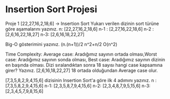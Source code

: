# Insertion Sort Projesi
Proje 1
[22,27,16,2,18,6] -> Insertion Sort
Yukarı verilen dizinin sort türüne göre aşamalarını yazınız.
n: [22,27,16,2,18,6]
n-1 : [2,27,16,22,18,6]
n-2 : [2,6,16,22,18,27]
n-3:  [2,6,16,18,22,27]

Big-O gösterimini yazınız.
(n.(n+1))/2
n^2+n/2
O(n^2)

Time Complexity: Average case: Aradığımız sayının ortada olması,Worst case: Aradığımız sayının sonda olması, Best case: Aradığımız sayının dizinin en başında olması.
Dizi sıralandıktan sonra 18 sayısı hangi case kapsamına girer? Yazınız.
[2,6,16,18,22,27]
18 ortada olduğundan Average case olur.

[7,3,5,8,2,9,4,15,6] dizisinin Insertion Sort'a göre ilk 4 adımını yazınız.
n : [7,3,5,8,2,9,4,15,6] 
n-1: [2,3,5,8,7,9,4,15,6]
n-2: [2,3,4,8,7,9,5,15,6]
n-3: [2,3,4,5,7,9,8,15,6]

